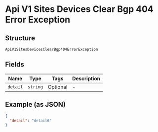 
# Api V1 Sites Devices Clear Bgp 404 Error Exception

## Structure

`ApiV1SitesDevicesClearBgp404ErrorException`

## Fields

| Name | Type | Tags | Description |
|  --- | --- | --- | --- |
| `detail` | `string` | Optional | - |

## Example (as JSON)

```json
{
  "detail": "detail6"
}
```

